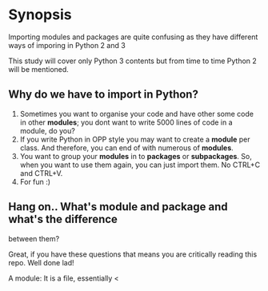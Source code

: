# Synopsis

Importing modules and packages are quite confusing as they have 
different ways of imporing in Python 2 and 3

This study will cover only Python 3 contents but from time to time 
Python 2 will be mentioned.

## Why do we have to import in Python?
1. Sometimes you want to organise your code and have other some code in 
other **modules**; you dont want to write 5000 lines of code in a 
module, do 
you?
2. If you write Python in OPP style you may want to create a **module** 
per 
class. And therefore, you can end of with numerous of **modules**.
3. You want to group your **modules** in to **packages** or 
**subpackages**. So, 
when you want to use them again, you can just import them. No CTRL+C and 
CTRL+V.
4. For fun :)

## Hang on.. What's module and package and what's the difference 
between them?

Great, if you have these questions that means you are critically reading 
this repo. Well done lad! 

A module: It is a file, essentially <<script>>.py
A package: A folder which contains one or more modules

Ok, now if we want to try out these terminologies, this is when fun get 
started.

Python 2 to 3.3 may not be clever enough to automatically detect a 
folder as a package. Therefore you need an empty __init__.py in the 
folder to tell Python interpreter that this is a package.


